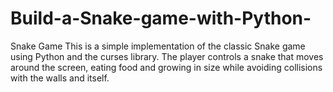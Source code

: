 # Build-a-Snake-game-with-Python-
Snake Game This is a simple implementation of the classic Snake game using Python and the curses library. The player controls a snake that moves around the screen, eating food and growing in size while avoiding collisions with the walls and itself.
